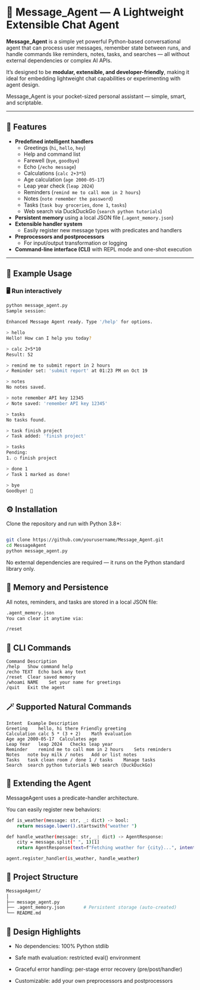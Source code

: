 # 🧠 Message_Agent — A Lightweight Extensible Chat Agent

**Message_Agent** is a simple yet powerful Python-based conversational agent that can process user messages, remember state between runs, and handle commands like reminders, notes, tasks, and searches — all without external dependencies or complex AI APIs.

It’s designed to be **modular, extensible, and developer-friendly**, making it ideal for embedding lightweight chat capabilities or experimenting with agent design.

Message_Agent is your pocket-sized personal assistant — simple, smart, and scriptable.

---

## 🚀 Features

- **Predefined intelligent handlers**
  - Greetings (`hi`, `hello`, `hey`)
  - Help and command list
  - Farewell (`bye`, `goodbye`)
  - Echo (`/echo message`)
  - Calculations (`calc 2+3*5`)
  - Age calculation (`age 2000-05-17`)
  - Leap year check (`leap 2024`)
  - Reminders (`remind me to call mom in 2 hours`)
  - Notes (`note remember the password`)
  - Tasks (`task buy groceries`, `done 1`, `tasks`)
  - Web search via DuckDuckGo (`search python tutorials`)
- **Persistent memory** using a local JSON file (`.agent_memory.json`)
- **Extensible handler system**
  - Easily register new message types with predicates and handlers
- **Preprocessors and postprocessors**
  - For input/output transformation or logging
- **Command-line interface (CLI)** with REPL mode and one-shot execution

---

## 🧩 Example Usage

### 🖥️ Run interactively

```bash
python message_agent.py
Sample session:

Enhanced Message Agent ready. Type '/help' for options.

> hello
Hello! How can I help you today?

> calc 2+5*10
Result: 52

> remind me to submit report in 2 hours
✓ Reminder set: 'submit report' at 01:23 PM on Oct 19

> notes
No notes saved.

> note remember API key 12345
✓ Note saved: 'remember API key 12345'

> tasks
No tasks found.

> task finish project
✓ Task added: 'finish project'

> tasks
Pending:
1. ○ finish project

> done 1
✓ Task 1 marked as done!

> bye
Goodbye! 👋
```

## ⚙️ Installation
Clone the repository and run with Python 3.8+:

```bash

git clone https://github.com/yourusername/Message_Agent.git
cd MessageAgent
python message_agent.py
```

No external dependencies are required — it runs on the Python standard library only.

## 🧠 Memory and Persistence
All notes, reminders, and tasks are stored in a local JSON file:
```bash
.agent_memory.json
You can clear it anytime via:
```

```bash
/reset
```

## 🧰 CLI Commands
```
Command	Description
/help	Show command help
/echo TEXT	Echo back any text
/reset	Clear saved memory
/whoami NAME	Set your name for greetings
/quit	Exit the agent
```

## 🪄 Supported Natural Commands
```
Intent	Example	Description
Greeting	hello, hi there	Friendly greeting
Calculation	calc 5 * (3 + 2)	Math evaluation
Age	age 2000-05-17	Calculates age
Leap Year	leap 2024	Checks leap year
Reminder	remind me to call mom in 2 hours	Sets reminders
Notes	note buy milk / notes	Add or list notes
Tasks	task clean room / done 1 / tasks	Manage tasks
Search	search python tutorials	Web search (DuckDuckGo)
```

## 🧩 Extending the Agent
MessageAgent uses a predicate-handler architecture.

You can easily register new behaviors:

```bash
def is_weather(message: str, _: dict) -> bool:
    return message.lower().startswith("weather ")

def handle_weather(message: str, _: dict) -> AgentResponse:
    city = message.split(" ", 1)[1]
    return AgentResponse(text=f"Fetching weather for {city}...", intent="weather", confidence=0.9)

agent.register_handler(is_weather, handle_weather)
```

## 🧱 Project Structure
```bash
MessageAgent/
│
├── message_agent.py
├── .agent_memory.json       # Persistent storage (auto-created)
└── README.md
```

## 🧩 Design Highlights
- No dependencies: 100% Python stdlib

- Safe math evaluation: restricted eval() environment

- Graceful error handling: per-stage error recovery (pre/post/handler)

- Customizable: add your own preprocessors and postprocessors
